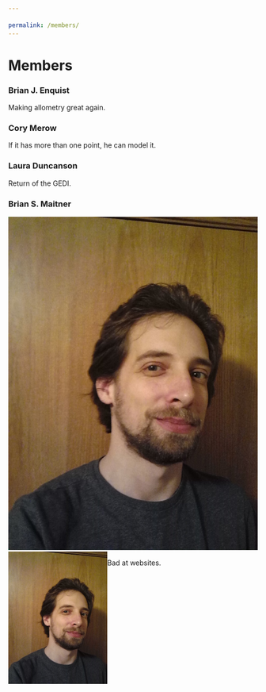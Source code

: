 ```yaml
---

permalink: /members/
---
```


# Members

### Brian J. Enquist
Making allometry great again.

### Cory Merow
If it has more than one point, he can model it.

### Laura Duncanson
Return of the GEDI.

### Brian S. Maitner
<img src="/assets/images/Maitner_1.jpg" alt="Brian" class="inline"/>

<img src="https://github.com/Biodiversity-Forecasting-Institute/biofi.github.io/blob/master/assets/images/Maitner_1.jpg" width=200 align=left>

Bad at websites.

